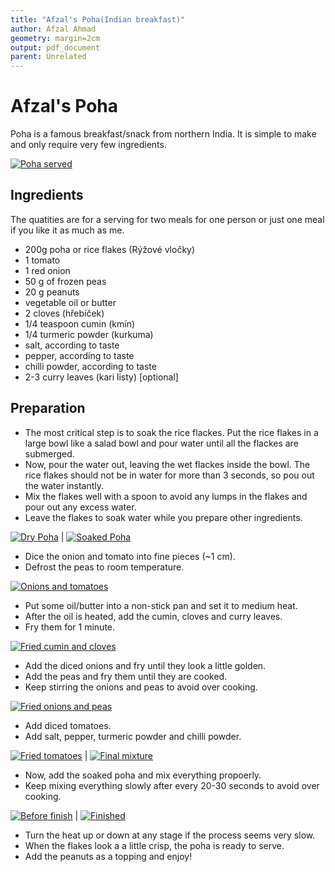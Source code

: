 ```yaml
---
title: "Afzal's Poha(Indian breakfast)"
author: Afzal Ahmad
geometry: margin=2cm
output: pdf_document
parent: Unrelated
---
```


# Afzal's Poha

Poha is a famous breakfast/snack from northern India.
It is simple to make and only require very few ingredients.

[![](images/poha.jpg "Poha served")](images/poha.jpg)

## Ingredients

The quatities are for a serving for two meals for one person or just one meal if you like it as much as me.

* 200g poha or rice flakes (Rýžové vločky) 
* 1 tomato
* 1 red onion
* 50 g of frozen peas
* 20 g peanuts
* vegetable oil or butter
* 2 cloves (hřebíček)
* 1/4 teaspoon cumin (kmín)
* 1/4 turmeric powder (kurkuma)
* salt, according to taste
* pepper, according to taste
* chilli powder, according to taste
* 2-3 curry leaves (kari listy) [optional]

## Preparation

- The most critical step is to soak the rice flackes. Put the rice flakes in a large bowl like a salad bowl and pour water until all the flackes are submerged.
- Now, pour the water out, leaving the wet flackes inside the bowl. The rice flakes should not be in water for more than 3 seconds, so pou out the water instantly.
- Mix the flakes well with a spoon to avoid any lumps in the flakes and pour out any excess water.
- Leave the flakes to soak water while you prepare other ingredients.

[![](images/dry_poha.jpg "Dry Poha")](images/dry_poha.jpg) | [![](images/soaked_poha.jpg "Soaked Poha")](images/soaked_poha.jpg)

- Dice the onion and tomato into fine pieces (~1 cm).
- Defrost the peas to room temperature.

[![](images/onion_tomato.jpg "Onions and tomatoes")](images/onion_tomato.jpg)

- Put some oil/butter into a non-stick pan and set it to medium heat.
- After the oil is heated, add the cumin, cloves and curry leaves.
- Fry them for 1 minute.

[![](images/fried_cumin.jpg "Fried cumin and cloves")](images/fried_cumin.jpg)

- Add the diced onions and fry until they look a little golden.
- Add the peas and fry them until they are cooked.
- Keep stirring the onions and peas to avoid over cooking.

[![](images/fried_onions.jpg "Fried onions and peas")](images/fried_onions.jpg)

- Add diced tomatoes.
- Add salt, pepper, turmeric powder and chilli powder.

[![](images/fried_tomatoes.jpg "Fried tomatoes")](images/fried_tomatoes.jpg) | [![](images/mixture.jpg "Final mixture")](images/mixture.jpg)

- Now, add the soaked poha and mix everything propoerly.
- Keep mixing everything slowly after every 20-30 seconds to avoid over cooking.

[![](images/pre_final.jpg "Before finish")](images/pre_final.jpg) | [![](images/final.jpg "Finished")](images/final.jpg)

- Turn the heat up or down at any stage if the process seems very slow.
- When the flakes look a a little crisp, the poha is ready to serve.
- Add the peanuts as a topping and enjoy!

